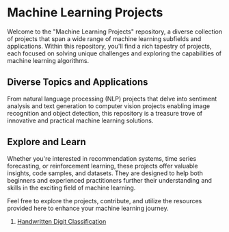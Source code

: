 # **Machine Learning Projects**

Welcome to the "Machine Learning Projects" repository, a diverse collection of projects that span a wide range of machine learning subfields and applications. Within this repository, you'll find a rich tapestry of projects, each focused on solving unique challenges and exploring the capabilities of machine learning algorithms.

## Diverse Topics and Applications
From natural language processing (NLP) projects that delve into sentiment analysis and text generation to computer vision projects enabling image recognition and object detection, this repository is a treasure trove of innovative and practical machine learning solutions.

## Explore and Learn
Whether you're interested in recommendation systems, time series forecasting, or reinforcement learning, these projects offer valuable insights, code samples, and datasets. They are designed to help both beginners and experienced practitioners further their understanding and skills in the exciting field of machine learning.

Feel free to explore the projects, contribute, and utilize the resources provided here to enhance your machine learning journey.

1. [Handwritten Digit Classification](./handwritten_digit_classification/)

